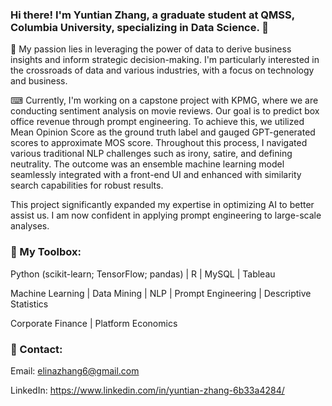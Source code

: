 ### Hi there! I'm Yuntian Zhang, a graduate student at QMSS, Columbia University, specializing in Data Science. 🙌
💫 My passion lies in leveraging the power of data to derive business insights and inform strategic decision-making. I'm particularly interested in the crossroads of data and various industries, with a focus on technology and business.

⌨ Currently, I'm working on a capstone project with KPMG, where we are conducting sentiment analysis on movie reviews. Our goal is to predict box office revenue through prompt engineering. To achieve this, we utilized Mean Opinion Score as the ground truth label and gauged GPT-generated scores to approximate MOS score. Throughout this process, I navigated various traditional NLP challenges such as irony, satire, and defining neutrality. The outcome was an ensemble machine learning model seamlessly integrated with a front-end UI and enhanced with similarity search capabilities for robust results.

This project significantly expanded my expertise in optimizing AI to better assist us. I am now confident in applying prompt engineering to large-scale analyses.

### 🔧 My Toolbox:
Python (scikit-learn; TensorFlow; pandas) | R | MySQL | Tableau

Machine Learning | Data Mining | NLP | Prompt Engineering | Descriptive Statistics

Corporate Finance | Platform Economics

### 📢 Contact:
Email: elinazhang6@gmail.com

LinkedIn: https://www.linkedin.com/in/yuntian-zhang-6b33a4284/
<!--
**zesiii/zesiii** is a ✨ _special_ ✨ repository because its `README.md` (this file) appears on your GitHub profile.

Here are some ideas to get you started:

- 🔭 I’m currently working on ...
- 🌱 I’m currently learning ...
- 👯 I’m looking to collaborate on ...
- 🤔 I’m looking for help with ...
- 💬 Ask me about ...
- 📫 How to reach me: ...
- 😄 Pronouns: ...
- ⚡ Fun fact: ...
-->

